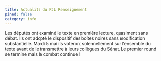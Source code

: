 ```yaml
---
title: Actualité du PJL Renseignement
pined: false
category: info
---
```


Les députés ont examiné le texte en première lecture, quasiment sans débat. Ils ont adopté le dispositif des boîtes noires sans modification substantielle. Mardi 5 mai ils voteront solennellement sur l'ensemble du texte avant de le transmettre à leurs collègues du Sénat. Le premier round se termine mais le combat continue !

